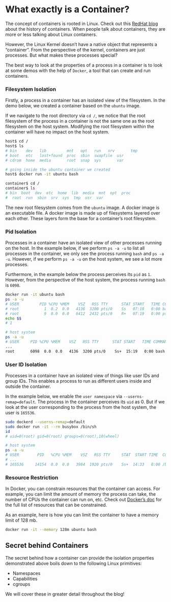 # What exactly is a Container?

The concept of containers is rooted in Linux. Check out this [RedHat blog](https://www.redhat.com/en/blog/history-containers) about the history of containers. When people talk about containers, they are more or less talking about Linux containers.

However, the Linux Kernel doesn’t have a native object that represents a “container”. From the perspective of the kernel, containers are just processes. But what makes these processes special?

The best way to look at the properties of a process in a container is to look at some demos with the help of `Docker`, a tool that can create and run containers.

### Filesystem Isolation

Firstly, a process in a container has an isolated view of the filesystem. In the demo below, we created a container based on the `ubuntu` image.

If we navigate to the root directory via `cd /`, we notice that the root filesystem of the process in a container is not the same one as the root filesystem on the host system. Modifying the root filesystem within the container will have no impact on the host system.

```bash
host$ cd /
host$ ls
# bin    dev   lib         mnt   opt   run   srv       tmp
# boot   etc   lost+found  proc  sbin  swapfile  usr
# cdrom  home  media       root  snap  sys       var

# going inside the ubuntu container we created
host$ docker run -it ubuntu bash

container$ cd /
container$ ls
# bin  boot  dev  etc  home  lib  media  mnt  opt  proc
#  root  run  sbin  srv  sys  tmp  usr  var
```

The new root filesystem comes from the `ubuntu` image. A docker image is an executable file. A docker image is made up of filesystems layered over each other. These layers form the base for a container’s root filesystem.

### Pid Isolation

Processes in a container have an isolated view of other processes running on the host. In the example below, if we perform `ps -a -u` to list all processes in the container, we only see the process running `bash` and `ps -a -u`. However, if we perform `ps -a -u` on the host system, we see a lot more processes.

Furthermore, in the example below the process perceives its `pid` as `1`. However, from the perspective of the host system, the process running `bash` is `6098`.

```bash
docker run -it ubuntu bash
ps -a -u
# USER         PID %CPU %MEM    VSZ   RSS TTY      STAT START   TIME COMMAND
# root           1  0.2  0.0   4136  3200 pts/0    Ss   07:19   0:00 bash
# root           9  0.0  0.0   6412  2432 pts/0    R+   07:19   0:00 ps -a -u
echo $$
# 1

# host system
ps -a -u
# USER     PID %CPU %MEM    VSZ   RSS TTY      STAT START   TIME COMMAND
...
root       6098  0.0  0.0   4136  3200 pts/0    Ss+  15:19   0:00 bash
```

### User ID Isolation

Processes in a container have an isolated view of things like user IDs and group IDs. This enables a process to run as different users inside and outside the container.

In the example below, we enable the `user namespace` via `--userns-remap=default`. The process in the container perceives its `uid` as 0. But if we look at the user corresponding to the process from the host system, the user is `165536`.

```bash
sudo dockerd --userns-remap=default
sudo docker run -it --rm busybox /bin/sh
id
# uid=0(root) gid=0(root) groups=0(root),10(wheel)

# host system
ps -a -u
# USER        PID   %CPU %MEM    VSZ   RSS TTY     STAT  START TIME  COMMAND
# ...
# 165536     14154  0.0  0.0   3984  1920 pts/0    Ss+  14:33   0:00 /bin/sh
```

### Resource Restriction

In Docker, you can constrain resources that the container can access. For example, you can limit the amount of memory the process can take, the number of CPUs the container can run on, etc. Check out [Docker’s doc](https://docs.docker.com/engine/reference/run/#runtime-constraints-on-resources) for the full list of resources that can be constrained.

As an example, here is how you can limit the container to have a memory limit of 128 mb.

```bash
docker run -it --memory 128m ubuntu bash
```

## Secret behind Containers

The secret behind how a container can provide the isolation properties demonstrated above boils down to the following Linux primitives:

- Namespaces
- Capabilities
- cgroups

We will cover these in greater detail throughout the blog!
